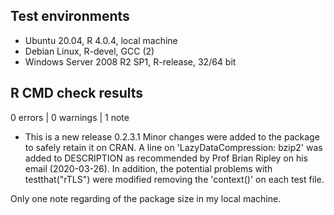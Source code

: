 ## Test environments
* Ubuntu 20.04, R 4.0.4, local machine
* Debian Linux, R-devel, GCC (2)
* Windows Server 2008 R2 SP1, R-release, 32/64 bit

## R CMD check results

0 errors | 0 warnings | 1 note

* This is a new release 0.2.3.1
Minor changes were added to the package to safely retain it on CRAN. A line on 'LazyDataCompression: bzip2' was added to DESCRIPTION as recommended by 
Prof Brian Ripley on his email (2020-03-26). In addition, the potential problems with
testthat("rTLS") were modified removing the 'context()' on each test file. 



Only one note regarding of the package size in my local machine.


